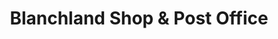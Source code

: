 ---
title: "Blanchland Shop & Post Office"
url: /consett/blanchland-shop-and-post-office/
shop: convenience
---